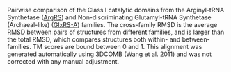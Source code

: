 Pairwise comparison of the Class I catalytic domains from the Arginyl-tRNA Synthetase (<a href='/class1/arg'>ArgRS</a>) and Non-discriminating Glutamyl-tRNA Synthetase (Archaeal-like) (<a href='/class1/glu2'>GlxRS-A</a>) families. 
	The cross-family RMSD is the average RMSD between pairs of structures from different families, and is
	 larger than the total RMSD, which compares structures both within- and between-families. TM scores are bound between 0 and 1. 
	 This alignment was generated automatically using 3DCOMB (Wang et al. 2011) and was not corrected with any manual adjustment.
